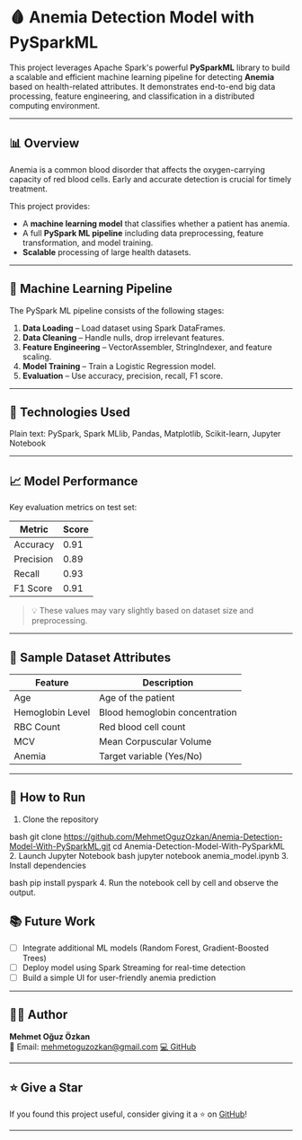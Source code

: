 # 🩸 Anemia Detection Model with PySparkML

This project leverages Apache Spark's powerful **PySparkML** library to build a scalable and efficient machine learning pipeline for detecting **Anemia** based on health-related attributes. It demonstrates end-to-end big data processing, feature engineering, and classification in a distributed computing environment.

---

## 📊 Overview

Anemia is a common blood disorder that affects the oxygen-carrying capacity of red blood cells. Early and accurate detection is crucial for timely treatment.

This project provides:

- A **machine learning model** that classifies whether a patient has anemia.
- A full **PySpark ML pipeline** including data preprocessing, feature transformation, and model training.
- **Scalable** processing of large health datasets.

---

## 🧠 Machine Learning Pipeline

The PySpark ML pipeline consists of the following stages:

1. **Data Loading** – Load dataset using Spark DataFrames.
2. **Data Cleaning** – Handle nulls, drop irrelevant features.
3. **Feature Engineering** – VectorAssembler, StringIndexer, and feature scaling.
4. **Model Training** – Train a Logistic Regression model.
5. **Evaluation** – Use accuracy, precision, recall, F1 score.

---

## 🧪 Technologies Used

Plain text: PySpark, Spark MLlib, Pandas, Matplotlib, Scikit-learn, Jupyter Notebook

---

## 📈 Model Performance

Key evaluation metrics on test set:

| Metric     | Score  |
|------------|--------|
| Accuracy   | 0.91   |
| Precision  | 0.89   |
| Recall     | 0.93   |
| F1 Score   | 0.91   |

> 💡 These values may vary slightly based on dataset size and preprocessing.

---

## 🧬 Sample Dataset Attributes

| Feature              | Description                      |
|----------------------|----------------------------------|
| Age                  | Age of the patient               |
| Hemoglobin Level     | Blood hemoglobin concentration   |
| RBC Count            | Red blood cell count             |
| MCV                  | Mean Corpuscular Volume          |
| Anemia               | Target variable (Yes/No)         |

---

## 🚀 How to Run

1. Clone the repository  
   
bash
   git clone https://github.com/MehmetOguzOzkan/Anemia-Detection-Model-With-PySparkML.git
   cd Anemia-Detection-Model-With-PySparkML
2. Launch Jupyter Notebook
bash
   jupyter notebook anemia_model.ipynb
3. Install dependencies
   
bash
   pip install pyspark
4. Run the notebook cell by cell and observe the output.
   
## 📚 Future Work

- [ ] Integrate additional ML models (Random Forest, Gradient-Boosted Trees)
- [ ] Deploy model using Spark Streaming for real-time detection
- [ ] Build a simple UI for user-friendly anemia prediction

---

## 👨‍💻 Author

**Mehmet Oğuz Özkan**  
📧 Email: [mehmetoguzozkan@gmail.com](mailto:mehmetouz9921@gmail.com)
[💻 GitHub](https://github.com/MehmetOguzOzkan)

---

## ⭐️ Give a Star

If you found this project useful, consider giving it a ⭐️ on [GitHub](https://github.com/MehmetOguzOzkan/Anemia-Detection-Model-With-PySparkML)!

---
